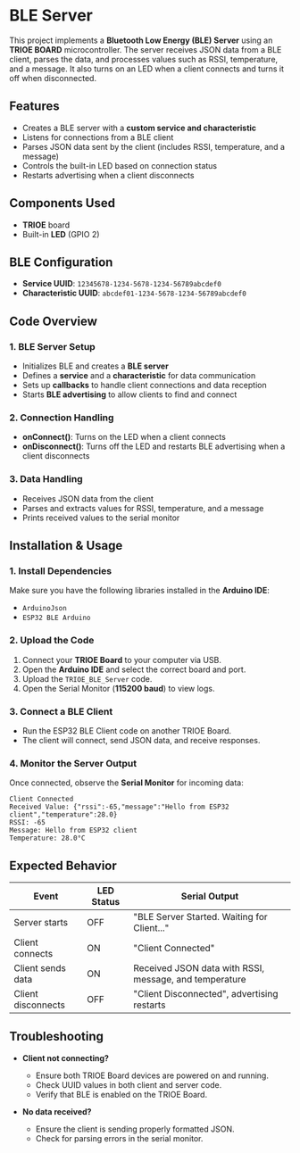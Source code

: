 # BLE Server

This project implements a **Bluetooth Low Energy (BLE) Server** using an **TRIOE BOARD** microcontroller. The server receives JSON data from a BLE client, parses the data, and processes values such as RSSI, temperature, and a message. It also turns on an LED when a client connects and turns it off when disconnected.

## Features
- Creates a BLE server with a **custom service and characteristic**
- Listens for connections from a BLE client
- Parses JSON data sent by the client (includes RSSI, temperature, and a message)
- Controls the built-in LED based on connection status
- Restarts advertising when a client disconnects

## Components Used
- **TRIOE** board
- Built-in **LED** (GPIO 2)

## BLE Configuration
- **Service UUID**: `12345678-1234-5678-1234-56789abcdef0`
- **Characteristic UUID**: `abcdef01-1234-5678-1234-56789abcdef0`

## Code Overview
### 1. BLE Server Setup
- Initializes BLE and creates a **BLE server**
- Defines a **service** and a **characteristic** for data communication
- Sets up **callbacks** to handle client connections and data reception
- Starts **BLE advertising** to allow clients to find and connect

### 2. Connection Handling
- **onConnect()**: Turns on the LED when a client connects
- **onDisconnect()**: Turns off the LED and restarts BLE advertising when a client disconnects

### 3. Data Handling
- Receives JSON data from the client
- Parses and extracts values for RSSI, temperature, and a message
- Prints received values to the serial monitor

## Installation & Usage
### 1. Install Dependencies
Make sure you have the following libraries installed in the **Arduino IDE**:
- `ArduinoJson`
- `ESP32 BLE Arduino`

### 2. Upload the Code
1. Connect your **TRIOE Board** to your computer via USB.
2. Open the **Arduino IDE** and select the correct board and port.
3. Upload the `TRIOE_BLE_Server` code.
4. Open the Serial Monitor (**115200 baud**) to view logs.

### 3. Connect a BLE Client
- Run the ESP32 BLE Client code on another TRIOE Board.
- The client will connect, send JSON data, and receive responses.

### 4. Monitor the Server Output
Once connected, observe the **Serial Monitor** for incoming data:
```
Client Connected
Received Value: {"rssi":-65,"message":"Hello from ESP32 client","temperature":28.0}
RSSI: -65
Message: Hello from ESP32 client
Temperature: 28.0°C
```

## Expected Behavior
| Event               | LED Status | Serial Output |
|--------------------|-----------|---------------|
| Server starts      | OFF       | "BLE Server Started. Waiting for Client..." |
| Client connects    | ON        | "Client Connected" |
| Client sends data  | ON        | Received JSON data with RSSI, message, and temperature |
| Client disconnects | OFF       | "Client Disconnected", advertising restarts |

## Troubleshooting
- **Client not connecting?**
  - Ensure both TRIOE Board devices are powered on and running.
  - Check UUID values in both client and server code.
  - Verify that BLE is enabled on the TRIOE Board.

- **No data received?**
  - Ensure the client is sending properly formatted JSON.
  - Check for parsing errors in the serial monitor.


